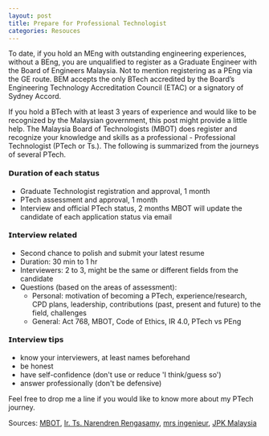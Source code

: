 ```yaml
---
layout: post
title: Prepare for Professional Technologist
categories: Resouces
---
```


To date, if you hold an MEng with outstanding engineering experiences, without a BEng, you are unqualified to register as a Graduate Engineer with the Board of Engineers Malaysia. Not to mention registering as a PEng via the GE route. BEM accepts the only BTech accredited by the Board’s Engineering Technology Accreditation Council (ETAC) or a signatory of Sydney Accord.

If you hold a BTech with at least 3 years of experience and would like to be recognized by the Malaysian government, this post might provide a little help. The Malaysia Board of Technologists (MBOT) does register and recognize your knowledge and skills as a professional - Professional Technologist (PTech or Ts.). The following is summarized from the journeys of several PTech.

#### 𝗗𝘂𝗿𝗮𝘁𝗶𝗼𝗻 𝗼𝗳 𝗲𝗮𝗰𝗵 𝘀𝘁𝗮𝘁𝘂𝘀
- Graduate Technologist registration and approval, 1 month
- PTech assessment and approval, 1 month
- Interview and official PTech status, 2 months
MBOT will update the candidate of each application status via email


#### 𝗜𝗻𝘁𝗲𝗿𝘃𝗶𝗲𝘄 𝗿𝗲𝗹𝗮𝘁𝗲𝗱
- Second chance to polish and submit your latest resume
- Duration: 30 min to 1 hr
- Interviewers: 2 to 3, might be the same or different fields from the candidate 
- Questions (based on the areas of assessment):
  - Personal: motivation of becoming a PTech, experience/research, CPD plans, leadership, contributions (past, present and future) to the field, challenges
  - General: Act 768, MBOT, Code of Ethics, IR 4.0, PTech vs PEng


#### 𝗜𝗻𝘁𝗲𝗿𝘃𝗶𝗲𝘄 𝘁𝗶𝗽𝘀
- know your interviewers, at least names beforehand
- be honest
- have self-confidence (don't use or reduce 'I think/guess so')
- answer professionally (don't be defensive)

Feel free to drop me a line if you would like to know more about my PTech journey.

Sources:
[MBOT](https://www.mbot.org.my/), 
[Ir. Ts. Narendren Rengasamy](https://www.linkedin.com/pulse/my-journey-towards-becoming-professional-technologist-rengasamy/), 
[mrs ingenieur](https://mrsingenieur.blogspot.com/2020/10/route-to-professional-technologist-ts_12.html),
[JPK Malaysia](https://jpkmalaysia.com/ts-tc/)
